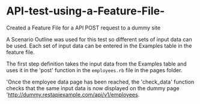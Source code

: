 # API-test-using-a-Feature-File-
Created a Feature File for a API POST request to a dummy site 


A Scenario Outline was used for this test so different sets of input data can be used. Each set of input data can be entered in the Examples table in the feature file.

The first step definition takes the input data from the Examples table and uses it in the 'post' function in the `employees.rb` file in the pages folder. 

'Once the employee data page has been reached, the 'check_data' function checks that the same input data is now displayed on the dummy page 'http://dummy.restapiexample.com/api/v1/employees.
